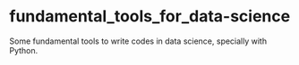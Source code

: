 # fundamental_tools_for_data-science
Some fundamental tools to write codes in data science, specially with Python.
